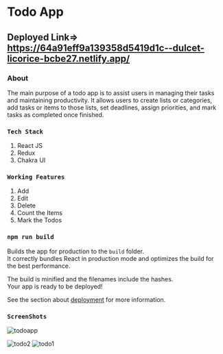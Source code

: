# Todo App
## Deployed Link=> https://64a91eff9a139358d5419d1c--dulcet-licorice-bcbe27.netlify.app/



### About
The main purpose of a todo app is to assist users in managing their tasks and maintaining productivity. It allows users to create lists or categories, add tasks or items to those lists, set deadlines, assign priorities, and mark tasks as completed once finished.





### `Tech Stack`
1. React JS
2. Redux
3. Chakra UI


### `Working Features`
1. Add
2. Edit
3. Delete
4. Count the Items
5. Mark the Todos


### `npm run build`

Builds the app for production to the `build` folder.\
It correctly bundles React in production mode and optimizes the build for the best performance.

The build is minified and the filenames include the hashes.\
Your app is ready to be deployed!

See the section about [deployment](https://facebook.github.io/create-react-app/docs/deployment) for more information.

### `ScreenShots`

![todoapp](https://github.com/preetuuppp/TodoAppWithReactRedux/assets/112836053/2ba3c5a4-6b3e-471a-bedc-d144f7829ed8)  




 ![todo2](https://github.com/preetuuppp/TodoAppWithReactRedux/assets/112836053/ee12fc72-4a9c-4813-a910-051b528a3c99)
 ![todo1](https://github.com/preetuuppp/TodoAppWithReactRedux/assets/112836053/da2d4209-9117-4329-9275-6d8a0a6bfe67)
